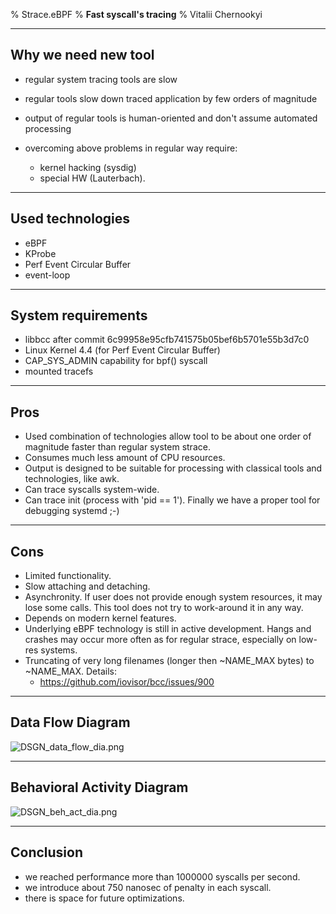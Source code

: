 % Strace.eBPF
% **Fast syscall's tracing**
% Vitalii Chernookyi

******

Why we need new tool
---------------------

 - regular system tracing tools are slow
 - regular tools slow down traced application by few orders of magnitude
 - output of regular tools is human-oriented and don't assume automated
   processing
 - overcoming above problems in regular way require:

    - kernel hacking (sysdig)
    - special HW (Lauterbach).

******

Used technologies
------------------

 - eBPF
 - KProbe
 - Perf Event Circular Buffer
 - event-loop

******

System requirements
--------------------

 - libbcc after commit 6c99958e95cfb741575b05bef6b5701e55b3d7c0
 - Linux Kernel 4.4 (for Perf Event Circular Buffer)
 - CAP_SYS_ADMIN capability for bpf() syscall
 - mounted tracefs

******

Pros
-----

 - Used combination of technologies allow tool to be about one order
   of magnitude faster than regular system strace.
 - Consumes much less amount of CPU resources.
 - Output is designed to be suitable for processing with classical tools
   and technologies, like awk.
 - Can trace syscalls system-wide.
 - Can trace init (process with 'pid == 1'). Finally we have a proper
   tool for debugging systemd ;-)

******

Cons
-----

 - Limited functionality.
 - Slow attaching and detaching.
 - Asynchronity. If user does not provide enough system resources, it may
   lose some calls. This tool does not try to work-around it in any way.
 - Depends on modern kernel features.
 - Underlying eBPF technology is still in active development. Hangs and crashes
   may occur more often as for regular strace, especially on low-res systems.
 - Truncating of very long filenames (longer then ~NAME_MAX bytes) to ~NAME_MAX.
   Details:
    + https://github.com/iovisor/bcc/issues/900

******

Data Flow Diagram
-----------------------------

![DSGN_data_flow_dia.png](DSGN_data_flow_dia.png)

******

Behavioral Activity Diagram
----------------------------

![DSGN_beh_act_dia.png](DSGN_beh_act_dia.png)

******

Conclusion
-----------

 - we reached performance more than 1000000 syscalls per second.
 - we introduce about 750 nanosec of penalty in each syscall.
 - there is space for future optimizations.
